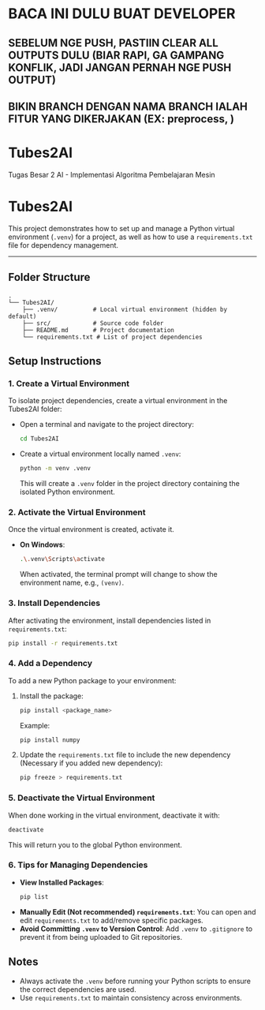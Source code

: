 # BACA INI DULU BUAT DEVELOPER
## SEBELUM NGE PUSH, PASTIIN CLEAR ALL OUTPUTS DULU (BIAR RAPI, GA GAMPANG KONFLIK, JADI JANGAN PERNAH NGE PUSH OUTPUT)
## BIKIN BRANCH DENGAN NAMA BRANCH IALAH FITUR YANG DIKERJAKAN (EX: preprocess, )

# Tubes2AI
Tugas Besar 2 AI - Implementasi Algoritma Pembelajaran Mesin

# Tubes2AI

This project demonstrates how to set up and manage a Python virtual environment (`.venv`) for a project, as well as how to use a `requirements.txt` file for dependency management.

---

## **Folder Structure**

```
. 
└── Tubes2AI/
    ├── .venv/          # Local virtual environment (hidden by default)
    ├── src/            # Source code folder
    ├── README.md       # Project documentation
    └── requirements.txt # List of project dependencies
```

## **Setup Instructions**

### 1. **Create a Virtual Environment**
To isolate project dependencies, create a virtual environment in the Tubes2AI folder:
- Open a terminal and navigate to the project directory:
  ```bash
  cd Tubes2AI
  ```
- Create a virtual environment locally named `.venv`:
  ```bash
  python -m venv .venv
  ```
  This will create a `.venv` folder in the project directory containing the isolated Python environment.

### 2. **Activate the Virtual Environment**
Once the virtual environment is created, activate it.
- **On Windows**:
  ```bash
  .\.venv\Scripts\activate
  ```
  When activated, the terminal prompt will change to show the environment name, e.g., `(venv)`.

### 3. **Install Dependencies**
After activating the environment, install dependencies listed in `requirements.txt`:
```bash
pip install -r requirements.txt
```

### 4. **Add a Dependency**
To add a new Python package to your environment:
1. Install the package:
   ```bash
   pip install <package_name>
   ```
   Example:
   ```bash
   pip install numpy
   ```

2. Update the `requirements.txt` file to include the new dependency (Necessary if you added new dependency):
   ```bash
   pip freeze > requirements.txt
   ```

### 5. **Deactivate the Virtual Environment**
When done working in the virtual environment, deactivate it with:
```bash
deactivate
```
This will return you to the global Python environment.

### 6. **Tips for Managing Dependencies**
- **View Installed Packages**:
  ```bash
  pip list
  ```
- **Manually Edit (Not recommended) `requirements.txt`**: You can open and edit `requirements.txt` to add/remove specific packages.
- **Avoid Committing `.venv` to Version Control**: Add `.venv` to `.gitignore` to prevent it from being uploaded to Git repositories.

## **Notes**
- Always activate the `.venv` before running your Python scripts to ensure the correct dependencies are used.
- Use `requirements.txt` to maintain consistency across environments.